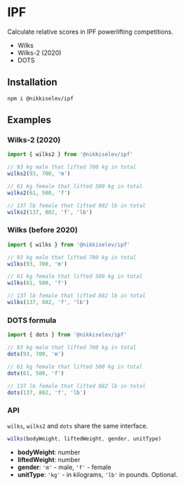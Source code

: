# IPF

Calculate relative scores in IPF powerlifting competitions.

- Wilks
- Wilks-2 (2020)
- DOTS

## Installation
````shell
npm i @nikkiselev/ipf
````
## Examples

### Wilks-2 (2020)

```typescript
import { wilks2 } from '@nikkiselev/ipf'

// 93 kg male that lifted 700 kg in total
wilks2(93, 700, 'm')

// 61 kg female that lifted 500 kg in total
wilks2(61, 500, 'f')

// 137 lb female that lifted 882 lb in total
wilks2(137, 882, 'f', 'lb')
```

### Wilks (before 2020)

```typescript
import { wilks } from '@nikkiselev/ipf'

// 93 kg male that lifted 700 kg in total
wilks(93, 700, 'm')

// 61 kg female that lifted 500 kg in total
wilks(61, 500, 'f')

// 137 lb female that lifted 882 lb in total
wilks(137, 882, 'f', 'lb')
```

### DOTS formula

```typescript
import { dots } from '@nikkiselev/ipf'

// 93 kg male that lifted 700 kg in total
dots(93, 700, 'm')

// 61 kg female that lifted 500 kg in total
dots(61, 500, 'f')

// 137 lb female that lifted 882 lb in total
dots(137, 882, 'f', 'lb')
```

### API

`wilks`, `wilks2` and `dots` share the same interface.

```typescript
wilks(bodyWeight, liftedWeight, gender, unitType)
```

- **bodyWeight**: number
- **liftedWeight**: number
- **gender**: `'m'` - male, `'f'` - female
- **unitType**: `'kg'` - in kilograms, `'lb'` in pounds. Optional.



